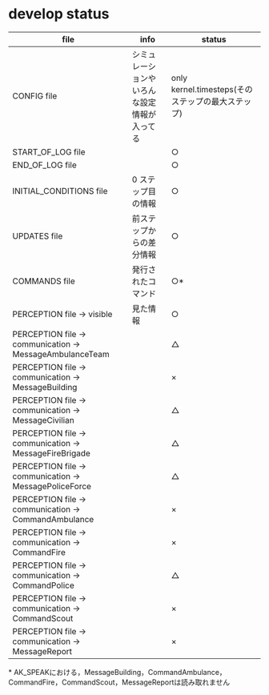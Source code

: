# develop status

| file                                                     | info                                         | status                                            |
| -------------------------------------------------------- | -------------------------------------------- | ------------------------------------------------- |
| CONFIG file                                              | シミュレーションやいろんな設定情報が入ってる | only kernel.timesteps(そのステップの最大ステップ) |
| START_OF_LOG file                                        |                                              | ○                                                 |
| END_OF_LOG file                                          |                                              | ○                                                 |
| INITIAL_CONDITIONS file                                  | 0 ステップ目の情報                           | ○                                                 |
| UPDATES file                                             | 前ステップからの差分情報                     | ○                                                 |
| COMMANDS file                                            | 発行されたコマンド                           | ○*                                                 |
| PERCEPTION file -> visible                               | 見た情報                                     | ○                                                 |
| PERCEPTION file -> communication -> MessageAmbulanceTeam |                                              | △                                                 |
| PERCEPTION file -> communication -> MessageBuilding      |                                              | ×                                                 |
| PERCEPTION file -> communication -> MessageCivilian      |                                              | △                                                 |
| PERCEPTION file -> communication -> MessageFireBrigade   |                                              | △                                                 |
| PERCEPTION file -> communication -> MessagePoliceForce   |                                              | △                                                 |
| PERCEPTION file -> communication -> CommandAmbulance     |                                              | ×                                                 |
| PERCEPTION file -> communication -> CommandFire          |                                              | ×                                                 |
| PERCEPTION file -> communication -> CommandPolice        |                                              | △                                                 |
| PERCEPTION file -> communication -> CommandScout         |                                              | ×                                                 |
| PERCEPTION file -> communication -> MessageReport        |                                              | ×                                                 |


\* AK_SPEAKにおける，MessageBuilding，CommandAmbulance，CommandFire，CommandScout，MessageReportは読み取れません
